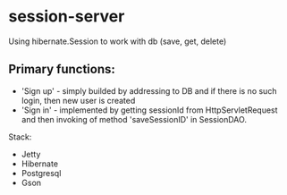 # session-server
Using hibernate.Session to work with db (save, get, delete)

Primary functions:
----
- 'Sign up' - 
simply builded by addressing to DB and if there is no such login, then new user is created
- 'Sign in' -
implemented by getting sessionId from HttpServletRequest and then invoking of method 'saveSessionID' in SessionDAO.

Stack:
- Jetty
- Hibernate
- Postgresql
- Gson
